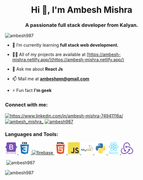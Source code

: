 <h1 align="center">Hi 👋, I'm Ambesh Mishra</h1>
<h3 align="center">A passionate full stack developer from Kalyan.</h3>

<p align="left"> <img src="https://komarev.com/ghpvc/?username=ambesh987&label=Profile%20views&color=0e75b6&style=flat" alt="ambesh987" /> </p>

- 🌱 I’m currently learning **full stack web development.**

- 👨‍💻 All of my projects are available at [https://ambesh-mishra.netlify.app/](https://ambesh-mishra.netlify.app/)

- 💬 Ask me about **React Js**

- 📫 Mail me at **ambeshpm@gmail.com**

- ⚡ Fun fact **I'm geek**

<h3 align="left">Connect with me:</h3>
<p align="left">
<a href="https://linkedin.com/in/https://www.linkedin.com/in/ambesh-mishra-74941116a/" target="blank"><img align="center" src="https://raw.githubusercontent.com/rahuldkjain/github-profile-readme-generator/master/src/images/icons/Social/linked-in-alt.svg" alt="https://www.linkedin.com/in/ambesh-mishra-74941116a/" height="30" width="40" /></a>
<a href="https://instagram.com/ambesh_mishra_" target="blank"><img align="center" src="https://raw.githubusercontent.com/rahuldkjain/github-profile-readme-generator/master/src/images/icons/Social/instagram.svg" alt="ambesh_mishra_" height="30" width="40" /></a>
<a href="https://www.codechef.com/users/ambesh987" target="blank"><img align="center" src="https://cdn.jsdelivr.net/npm/simple-icons@3.1.0/icons/codechef.svg" alt="ambesh987" height="30" width="40" /></a>
</p>

<h3 align="left">Languages and Tools:</h3>
<p align="left"> <a href="https://getbootstrap.com" target="_blank" rel="noreferrer"> <img src="https://raw.githubusercontent.com/devicons/devicon/master/icons/bootstrap/bootstrap-plain-wordmark.svg" alt="bootstrap" width="40" height="40"/> </a> <a href="https://www.w3schools.com/css/" target="_blank" rel="noreferrer"> <img src="https://raw.githubusercontent.com/devicons/devicon/master/icons/css3/css3-original-wordmark.svg" alt="css3" width="40" height="40"/> </a> <a href="https://firebase.google.com/" target="_blank" rel="noreferrer"> <img src="https://www.vectorlogo.zone/logos/firebase/firebase-icon.svg" alt="firebase" width="40" height="40"/> </a> <a href="https://www.w3.org/html/" target="_blank" rel="noreferrer"> <img src="https://raw.githubusercontent.com/devicons/devicon/master/icons/html5/html5-original-wordmark.svg" alt="html5" width="40" height="40"/> </a> <a href="https://developer.mozilla.org/en-US/docs/Web/JavaScript" target="_blank" rel="noreferrer"> <img src="https://raw.githubusercontent.com/devicons/devicon/master/icons/javascript/javascript-original.svg" alt="javascript" width="40" height="40"/> </a> <a href="https://www.mysql.com/" target="_blank" rel="noreferrer"> <img src="https://raw.githubusercontent.com/devicons/devicon/master/icons/mysql/mysql-original-wordmark.svg" alt="mysql" width="40" height="40"/> </a> <a href="https://www.python.org" target="_blank" rel="noreferrer"> <img src="https://raw.githubusercontent.com/devicons/devicon/master/icons/python/python-original.svg" alt="python" width="40" height="40"/> </a> <a href="https://reactjs.org/" target="_blank" rel="noreferrer"> <img src="https://raw.githubusercontent.com/devicons/devicon/master/icons/react/react-original-wordmark.svg" alt="react" width="40" height="40"/> </a> <a href="https://redux.js.org" target="_blank" rel="noreferrer"> <img src="https://raw.githubusercontent.com/devicons/devicon/master/icons/redux/redux-original.svg" alt="redux" width="40" height="40"/> </a> </p>

<p>&nbsp;<img align="center" src="https://github-readme-stats.vercel.app/api?username=ambesh987&show_icons=true&locale=en" alt="ambesh987" /></p>

<p><img align="center" src="https://github-readme-streak-stats.herokuapp.com/?user=ambesh987&" alt="ambesh987" /></p>

